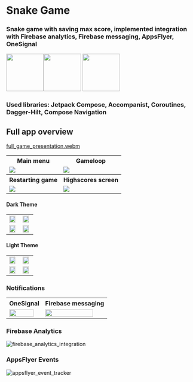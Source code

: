 # Snake Game

### Snake game with saving max score, implemented integration with Firebase analytics, Firebase messaging, AppsFlyer, OneSignal

<img src="https://user-images.githubusercontent.com/103197485/200044452-1478dcf1-4dcc-4528-8ef6-afe5e3fc7ca1.png" height="100"/><img src="https://user-images.githubusercontent.com/103197485/200045017-4bd92df3-50a3-4a8f-95ba-8999c6a3a956.png" height="100"/>
<img src="https://user-images.githubusercontent.com/103197485/200044524-80a7e688-54b7-45fe-b895-2fffa7de879a.png" height="100"/>
### Used libraries: Jetpack Compose, Accompanist, Coroutines, Dagger-Hilt, Compose Navigation
## Full app overview

[full_game_presentation.webm](https://user-images.githubusercontent.com/103197485/200045685-04ef2c3d-8205-426c-9af3-0c3dddf3e307.webm)

<table>
 <tr>
    <th><b>Main menu</b></th>
    <th><b>Gameloop</b></th>
 </tr>
 <tr>
    <td><img src="https://user-images.githubusercontent.com/103197485/200045993-f4b34fdf-6997-4746-a921-a667ac83a5e7.gif" /></td>
    <td><img src="https://user-images.githubusercontent.com/103197485/200045992-18fb7b68-0a99-4a18-8077-195da2471ad3.gif" /></td>
 </tr>
 <tr>
    <th><b>Restarting game</b></th>
    <th><b>Highscores screen</b></th>
 </tr>
 <tr>
    <td>
    <img src="https://user-images.githubusercontent.com/103197485/200045970-c94b5477-7326-46ab-aa6d-9045db751b4f.gif" />
    </td>
    <td>
    <img src="https://user-images.githubusercontent.com/103197485/200045981-4f43cd74-c01b-4b63-8e14-686db762866f.gif" />
    </td>
 </tr>
 </table>
 
 
 #### Dark Theme

 <table>
 <tr>
    <td><img src="https://user-images.githubusercontent.com/103197485/200046549-1cd463da-221c-41db-ae8e-d129e04afc72.png" width="90%" height="90%"/></td>
    <td><img src="https://user-images.githubusercontent.com/103197485/200046712-60a50541-e358-4537-afef-402d2dc0c568.png" width="90%" height="90%"/></td>
 </tr>
 <tr>
    <td><img src="https://user-images.githubusercontent.com/103197485/200046808-a1047463-5192-4c97-8cf7-e173a7938efd.png" width="90%" height="90%"/></td>
    <td><img src="https://user-images.githubusercontent.com/103197485/200046877-d2b4d0df-ab88-40e9-b066-79e9232d7b8f.png" width="90%" height="90%"/></td>
 </tr>
 </table>

 #### Light Theme

 <table>
 <tr>
    <td>
    <img src="https://user-images.githubusercontent.com/103197485/200047042-5a8f1c02-4a95-486f-9364-31574d2ad227.png" width="90%" height="90%"/>
    </td>
    <td>
    <img src="https://user-images.githubusercontent.com/103197485/200047066-ee15c2c0-3fef-4693-9e3d-91a4873103e6.png" width="90%" height="90%"/>
    </td>
 </tr>
 <tr>
    <td>
    <img src="https://user-images.githubusercontent.com/103197485/200047082-0e60c3c8-76c0-40b9-a7d9-8a84eee04061.png" width="90%" height="90%"/>
    </td>
    <td>
    <img src="https://user-images.githubusercontent.com/103197485/200047107-943869ec-eb08-40b2-bb46-984eba95e406.png" width="90%" height="90%"/>
    </td>
 </tr>
  </table>
  
### Notifications

 <table>
 <tr>
    <th><b>OneSignal</b></th>
    <th><b>Firebase messaging</b></th>
 </tr>
 <tr>
    <td><img src="https://user-images.githubusercontent.com/103197485/200047461-7c958252-b3c8-4a55-b292-f3085f71b122.png" width="90%" height="90%"/></td>
    <td><img src="https://user-images.githubusercontent.com/103197485/200047458-cc3e278b-f2e1-4fd3-920f-8ed7155cb270.png" width="90%" height="90%"/></td>
 </tr>
 </table>
 
 ### Firebase Analytics
 ![firebase_analytics_integration](https://user-images.githubusercontent.com/103197485/200047710-2b18bbdd-753d-4f67-9cfa-e49412d8b43e.jpg)

 ### AppsFlyer Events
 ![appsflyer_event_tracker](https://user-images.githubusercontent.com/103197485/200047734-bbb42705-3ef6-42f2-a269-516fd61355f5.jpg)
